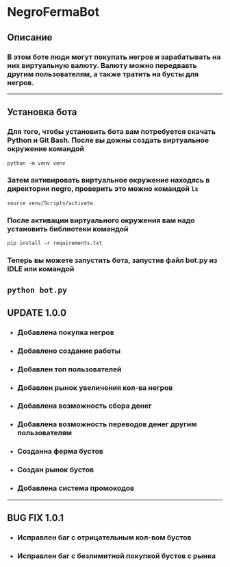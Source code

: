 # NegroFermaBot
## Описание
### В этом боте люди могут покупать негров и зарабатывать на них виртуальную валюту. Валюту можно передвавть другим пользователям, а также тратить на бусты для негров.
---
## Установка бота
### Для того, чтобы установить бота вам потребуется скачать Python и Git Bash. После вы дожны создать виртуальное окружение командой 
`python -m venv venv`
### Затем активировать виртуальное окружение находясь в директории negro, проверить это можно командой `ls`
`source venv/Scripts/activate`
### После активации виртуального окружения вам надо установить библиотеки командой
`pip install -r requirements.txt`
### Теперь вы можете запустить бота, запустив файл bot.py из IDLE или командой
`python bot.py`
---
## UPDATE 1.0.0
* ### Добавлена покупка негров
* ### Добавлено создание работы
* ### Добавлен топ пользователей
* ### Добавлен рынок увеличения кол-ва негров
* ### Добавлена возможность сбора денег
* ### Добавлена возможность переводов денег другим пользователям
* ### Созданна ферма бустов
* ### Создан рынок бустов
* ### Добавлена система промокодов
---
## BUG FIX 1.0.1
* ### Исправлен баг с отрицательным кол-вом бустов
* ### Исправлен баг с безлимитной покупкой бустов с рынка
